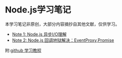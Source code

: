Node.js学习笔记
==
本学习笔记非原创，大部分内容摘抄自其他文献，仅供学习。
* [Note 1: Node.js 异步I/O理解](https://github.com/haoyuheng/Nodejs_Note/tree/master/Asynchronous_IO)
* [Note 2: Node.js 回调地狱解决：EventProxy,Promise](https://github.com/haoyuheng/Nodejs_Note/tree/master/Callback_hell)


附:[github 学习教程](https://github.com/alsotang/node-lessons)
